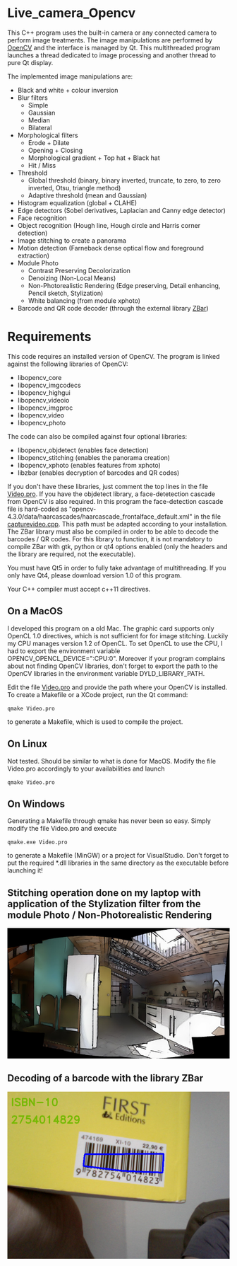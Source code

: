 # Live_camera_Opencv
This C++ program uses the built-in camera or any connected camera to perform image treatments. The image manipulations are performed by [OpenCV](https://github.com/opencv/opencv) and the interface is managed by Qt. This multithreaded program launches a thread dedicated to image processing and another thread to pure Qt display.

The implemented image manipulations are:
- Black and white + colour inversion
- Blur filters
  * Simple
  * Gaussian
  * Median
  * Bilateral
- Morphological filters
  * Erode + Dilate
  * Opening + Closing
  * Morphological gradient + Top hat + Black hat
  * Hit / Miss
- Threshold
  * Global threshold (binary, binary inverted, truncate, to zero, to zero inverted, Otsu, triangle method)
  * Adaptive threshold (mean and Gaussian)
- Histogram equalization (global + CLAHE)
- Edge detectors (Sobel derivatives, Laplacian and Canny edge detector)
- Face recognition
- Object recognition (Hough line, Hough circle and Harris corner detection)
- Image stitching to create a panorama
- Motion detection (Farneback dense optical flow and foreground extraction)
- Module Photo
  *  Contrast Preserving Decolorization
  *   Denoizing (Non-Local Means)
  *   Non-Photorealistic Rendering (Edge preserving, Detail enhancing, Pencil sketch, Stylization)
  *   White balancing (from module xphoto)
- Barcode and QR code decoder (through the external library [ZBar](https://github.com/ZBar/ZBar))

# Requirements
This code requires an installed version of OpenCV. The program is linked against the following libraries of OpenCV:

* libopencv_core
* libopencv_imgcodecs
* libopencv_highgui
* libopencv_videoio
* libopencv_imgproc
* libopencv_video
* libopencv_photo

The code can also be compiled against four optional libraries:
* libopencv_objdetect (enables face detection)
* libopencv_stitching (enables the panorama creation)
* libopencv_xphoto (enables features from xphoto)
* libzbar (enables decryption of barcodes and QR codes)

If you don't have these libraries, just comment the top lines in the file [Video.pro](SRC/Video.pro). If you have the objdetect library, a face-detetection cascade from OpenCV is also required. In this program the face-detection cascade file is hard-coded as "opencv-4.3.0/data/haarcascades/haarcascade_frontalface_default.xml" in the file [capturevideo.cpp](SRC/capturevideo.cpp). This path must be adapted according to your installation. The ZBar library must also be compiled in order to be able to decode the barcodes / QR codes. For this library to function, it is not mandatory to compile ZBar with gtk, python or qt4 options enabled (only the headers and the library are required, not the executable).

You must have Qt5 in order to fully take advantage of multithreading. If you only have Qt4, please download version 1.0 of this program.

Your C++ compiler must accept c++11 directives.

## On a MacOS
I developed this program on a old Mac. The graphic card supports only OpenCL 1.0 directives, which is not sufficient for for image stitching. Luckily my CPU manages version 1.2 of OpenCL. To set OpenCL to use the CPU, I had to export the environment variable OPENCV_OPENCL_DEVICE=":CPU:0". Moreover if your program complains about not finding OpenCV libraries, don't forget to export the path to the OpenCV libraries in the environment variable DYLD_LIBRARY_PATH.

Edit the file [Video.pro](SRC/Video.pro) and provide the path where your OpenCV is installed. To create a Makefile or a XCode project, run the Qt command:
```
qmake Video.pro
```
to generate a Makefile, which is used to compile the project.

## On Linux
Not tested. Should be similar to what is done for MacOS. Modify the file Video.pro accordingly to your availabilities and launch
```
qmake Video.pro
```

## On Windows
Generating a Makefile through qmake has never been so easy. Simply modify the file Video.pro and execute
```
qmake.exe Video.pro
```
to generate a Makefile (MinGW) or a project for VisualStudio. Don't forget to put the required *.dll libraries in the same directory as the executable before launching it!

## Stitching operation done on my laptop with application of the Stylization filter from the module Photo / Non-Photorealistic Rendering
![Stitching operation done on my laptop with application of the Stylization filter from the module Photo / Non-Photorealistic Rendering](https://github.com/xavierdechamps/Live_camera_Opencv/blob/master/Images/panorama_stylization3.jpg)

## Decoding of a barcode with the library ZBar
![Decoding of a barcode with the library ZBar](https://github.com/xavierdechamps/Live_camera_Opencv/blob/master/Images/QR_code.jpg)
